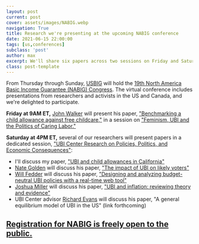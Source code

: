 ```yaml
---
layout: post
current: post
cover: assets/images/NABIG.webp
navigation: True
title: Research we're presenting at the upcoming NABIG conference
date: 2021-06-15 22:00:00
tags: [us,conferences]
subclass: 'post'
author: max
excerpt: We'll share six papers across two sessions on Friday and Saturday.
class: post-template
---
```


From Thursday through Sunday, [USBIG](https://usbig.net/) will hold the [19th North America Basic Income Guarantee (NABIG) Congress](https://www.crowdcast.io/nabigcongress). The virtual conference includes presentations from researchers and activists in the US and Canada, and we're delighted to participate.

**Friday at 9AM ET,** [John Walker](https://www.ubicenter.org/author/john/) will present his paper, ["Benchmarking a child allowance against free childcare,"](https://drive.google.com/file/d/1gLO94eKp3b1m19Ev14deGrd4TxjdCnHv/view?usp=sharing) in a session on ["Feminism, UBI and the Politics of Caring Labor."](https://www.crowdcast.io/e/6zbq7dz8/register)

**Saturday at 4PM ET,** several of our researchers will present papers in a dedicated session, ["UBI Center Research on Policies, Politics, and Economic Consequences"](https://www.crowdcast.io/e/ubi-center-research-on/register):

* I'll discuss my paper, ["UBI and child allowances in California"](https://drive.google.com/file/d/1_PnYOuJ4TiuOdsCfuzlSUkWDAzAYXyhC/view?usp=sharing)
* [Nate Golden](https://www.ubicenter.org/author/nate/) will discuss his paper, ["The impact of UBI on likely voters"](https://drive.google.com/open?id=1Zw1JysANBjeWi2JnY4quUpiptXaCigtU)
* [Will Fedder](https://www.ubicenter.org/author/will/) will discuss his paper, ["Designing and analyzing budget-neutral UBI policies with a real-time web tool"](https://drive.google.com/open?id=1gHLxtP-cduWrP3dlN0WV4to--c2aNCQa)
* [Joshua Miller](https://www.ubicenter.org/author/joshua/) will discuss his paper, ["UBI and inflation: reviewing theory and evidence"](https://drive.google.com/file/d/1BMiRmdPWgWT1lnb20J8-PiZs5MijoCYy/view?usp=sharing)
* UBI Center advisor [Richard Evans](https://www.bakerinstitute.org/experts/richard-evans/) will discuss his paper, "A general equilibrium model of UBI in the US" (link forthcoming)

## [Registration for NABIG is freely open to the public.](https://www.eventbrite.com/e/19th-annual-nabig-congress-2021-june-17-19-2021-tickets-147319186653)
